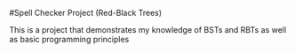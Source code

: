 #Spell Checker Project (Red-Black Trees)

This is a project that demonstrates my knowledge of BSTs and RBTs as well as basic programming principles